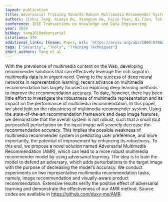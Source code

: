 ```yaml
---
layout: publication
title: Adversarial Training Towards Robust Multimedia Recommender System
authors: Jinhui Tang, Xiaoyu Du, Xiangnan He, Fajie Yuan, Qi Tian, Tat-seng Chua
conference: IEEE Transactions on Knowledge and Data Engineering
year: 2019
bibkey: tang2018adversarial
citations: 170
additional_links: [{name: Paper, url: 'https://arxiv.org/abs/1809.07062'}]
tags: ["Security", "Tools", "Training Techniques"]
short_authors: Tang et al.
---
```

With the prevalence of multimedia content on the Web, developing recommender
solutions that can effectively leverage the rich signal in multimedia data is
in urgent need. Owing to the success of deep neural networks in representation
learning, recent advance on multimedia recommendation has largely focused on
exploring deep learning methods to improve the recommendation accuracy. To
date, however, there has been little effort to investigate the robustness of
multimedia representation and its impact on the performance of multimedia
recommendation.
  In this paper, we shed light on the robustness of multimedia recommender
system. Using the state-of-the-art recommendation framework and deep image
features, we demonstrate that the overall system is not robust, such that a
small (but purposeful) perturbation on the input image will severely decrease
the recommendation accuracy. This implies the possible weakness of multimedia
recommender system in predicting user preference, and more importantly, the
potential of improvement by enhancing its robustness. To this end, we propose a
novel solution named Adversarial Multimedia Recommendation (AMR), which can
lead to a more robust multimedia recommender model by using adversarial
learning. The idea is to train the model to defend an adversary, which adds
perturbations to the target image with the purpose of decreasing the model's
accuracy. We conduct experiments on two representative multimedia
recommendation tasks, namely, image recommendation and visually-aware product
recommendation. Extensive results verify the positive effect of adversarial
learning and demonstrate the effectiveness of our AMR method. Source codes are
available in https://github.com/duxy-me/AMR.
